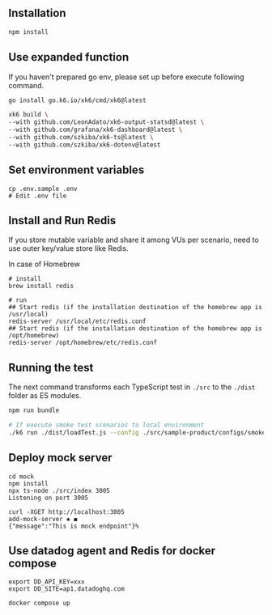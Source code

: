 ## Installation

```bash
npm install
```

## Use expanded function

If you haven't prepared go env, please set up before execute following command.

```bash
go install go.k6.io/xk6/cmd/xk6@latest
```

```bash
xk6 build \
--with github.com/LeonAdato/xk6-output-statsd@latest \
--with github.com/grafana/xk6-dashboard@latest \
--with github.com/szkiba/xk6-ts@latest \
--with github.com/szkiba/xk6-dotenv@latest
```

## Set environment variables

```
cp .env.sample .env
# Edit .env file
```

## Install and Run Redis

If you store mutable variable and share it among VUs per scenario, need to use outer key/value store like Redis.

In case of Homebrew

```
# install
brew install redis

# run
## Start redis (if the installation destination of the homebrew app is /usr/local)
redis-server /usr/local/etc/redis.conf
## Start redis (if the installation destination of the homebrew app is /opt/homebrew)
redis-server /opt/homebrew/etc/redis.conf
```

## Running the test

The next command transforms each TypeScript test in `./src` to the `./dist` folder as ES modules.

```bash
npm run bundle
```

```bash
# If execute smoke test scenarios to local environment
./k6 run ./dist/loadTest.js --config ./src/sample-product/configs/smoke.json -e ENV=local
```

## Deploy mock server
```
cd mock
npm install
npx ts-node ./src/index 3005
Listening on port 3005

curl -XGET http://localhost:3005                                                                         add-mock-server ✱ ◼
{"message":"This is mock endpoint"}%
```

## Use datadog agent and Redis for docker compose

```
export DD_API_KEY=xxx
export DD_SITE=ap1.datadoghq.com
```

```
docker compose up
```
